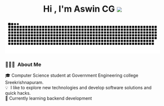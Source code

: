 <h1 align="center"><b>Hi , I'm Aswin CG </b><img src="https://media.giphy.com/media/hvRJCLFzcasrR4ia7z/giphy.gif" width="35"></h1>

<!--- snake -->
<div align="center">
  <img  src="https://github.com/1999AZZAR/1999AZZAR/blob/main/resources/img/grid-snake.svg"
       alt="snake" /></a>
</div>   

### 👨🏻‍💻 &nbsp;About Me

🎓 Computer Science student at Government Engineering college Sreekrishnapuram.\
💡 &nbsp;I like to explore new technologies and develop software solutions and quick hacks.\
🌱 Currently learning backend development



